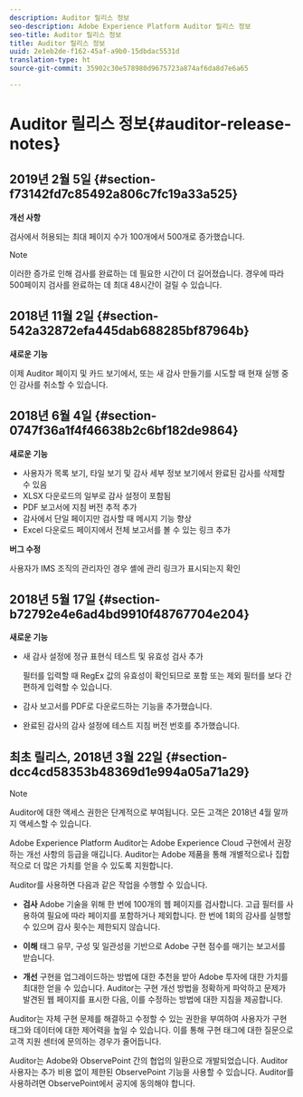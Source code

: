 ```yaml
---
description: Auditor 릴리스 정보
seo-description: Adobe Experience Platform Auditor 릴리스 정보
seo-title: Auditor 릴리스 정보
title: Auditor 릴리스 정보
uuid: 2e1eb2de-f162-45af-a9b0-15dbdac5531d
translation-type: ht
source-git-commit: 35902c30e578980d9675723a874af6da8d7e6a65

---
```



# Auditor 릴리스 정보{#auditor-release-notes}

## 2019년 2월 5일 {#section-f73142fd7c85492a806c7fc19a33a525}

**개선 사항**

검사에서 허용되는 최대 페이지 수가 100개에서 500개로 증가했습니다.

>[!NOTE]
>
>이러한 증가로 인해 검사를 완료하는 데 필요한 시간이 더 길어졌습니다. 경우에 따라 500페이지 검사를 완료하는 데 최대 48시간이 걸릴 수 있습니다.

## 2018년 11월 2일 {#section-542a32872efa445dab688285bf87964b}

**새로운 기능**

이제 Auditor 페이지 및 카드 보기에서, 또는 새 감사 만들기를 시도할 때 현재 실행 중인 감사를 취소할 수 있습니다.

## 2018년 6월 4일 {#section-0747f36a1f4f46638b2c6bf182de9864}

**새로운 기능**

* 사용자가 목록 보기, 타일 보기 및 감사 세부 정보 보기에서 완료된 감사를 삭제할 수 있음
* XLSX 다운로드의 일부로 감사 설정이 포함됨
* PDF 보고서에 지침 버전 추적 추가
* 감사에서 단일 페이지만 검사할 때 메시지 기능 향상
* Excel 다운로드 페이지에서 전체 보고서를 볼 수 있는 링크 추가

**버그 수정**

사용자가 IMS 조직의 관리자인 경우 셸에 관리 링크가 표시되는지 확인

## 2018년 5월 17일 {#section-b72792e4e6ad4bd9910f48767704e204}

**새로운 기능**

* 새 감사 설정에 정규 표현식 테스트 및 유효성 검사 추가

   필터를 입력할 때 RegEx 값의 유효성이 확인되므로 포함 또는 제외 필터를 보다 간편하게 입력할 수 있습니다.
* 감사 보고서를 PDF로 다운로드하는 기능을 추가했습니다.
* 완료된 감사의 감사 설정에 테스트 지침 버전 번호를 추가했습니다.

## 최초 릴리스, 2018년 3월 22일 {#section-dcc4cd58353b48369d1e994a05a71a29}

>[!NOTE]
>
>Auditor에 대한 액세스 권한은 단계적으로 부여됩니다. 모든 고객은 2018년 4월 말까지 액세스할 수 있습니다.

Adobe Experience Platform Auditor는 Adobe Experience Cloud 구현에서 권장하는 개선 사항의 등급을 매깁니다. Auditor는 Adobe 제품을 통해 개별적으로나 집합적으로 더 많은 가치를 얻을 수 있도록 지원합니다.

Auditor를 사용하면 다음과 같은 작업을 수행할 수 있습니다.

* **검사** Adobe 기술을 위해 한 번에 100개의 웹 페이지를 검사합니다. 고급 필터를 사용하여 필요에 따라 페이지를 포함하거나 제외합니다. 한 번에 1회의 감사를 실행할 수 있으며 감사 횟수는 제한되지 않습니다.

* **이해** 태그 유무, 구성 및 일관성을 기반으로 Adobe 구현 점수를 매기는 보고서를 받습니다.

* **개선** 구현을 업그레이드하는 방법에 대한 추천을 받아 Adobe 투자에 대한 가치를 최대한 얻을 수 있습니다. Auditor는 구현 개선 방법을 정확하게 파악하고 문제가 발견된 웹 페이지를 표시한 다음, 이를 수정하는 방법에 대한 지침을 제공합니다.

Auditor는 자체 구현 문제를 해결하고 수정할 수 있는 권한을 부여하여 사용자가 구현 태그와 데이터에 대한 제어력을 높일 수 있습니다. 이를 통해 구현 태그에 대한 질문으로 고객 지원 센터에 문의하는 경우가 줄어듭니다.

Auditor는 Adobe와 ObservePoint 간의 협업의 일환으로 개발되었습니다. Auditor 사용자는 추가 비용 없이 제한된 ObservePoint 기능을 사용할 수 있습니다. Auditor를 사용하려면 ObservePoint에서 공지에 동의해야 합니다.
